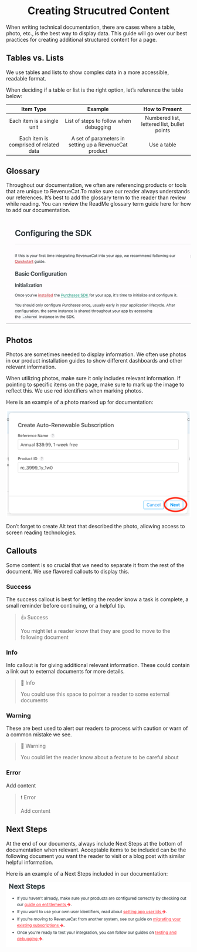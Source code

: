 # <div align='center'>  Creating Strucutred Content 


When writing technical documentation, there are cases where a table, photo, etc., is the best way to display data. This guide will go over our best practices for creating additional structured content for a page.

## Tables vs. Lists

We use tables and lists to show complex data in a more accessible, readable format.

When deciding if a table or list  is the right option, let’s reference the table below:

| Item Type  |      Example      |  How to Present |
|:------------:|:-----------------:|:----------------:|
|Each item is a single unit |  List of steps to follow when debugging  | Numbered list, lettered list, bullet points |
| Each item is comprised of related data |    A set of parameters in setting up a RevenueCat product |   Use a table  |


## Glossary
Throughout our documentation, we often are referencing products or tools that are unique to RevenueCat.To make sure our reader always understands our references. It’s best to add the glossary term to the reader than review while reading. You can review the ReadMe glossary term guide here for how to add our documentation. 
<div align='center'>
<img src="ezgif.com-gif-maker.gif"/>
</div>

## Photos
Photos are sometimes needed to display information. We often use photos in our product installation guides to show different dashboards and other relevant information. 

When utilizing photos, make sure it only includes relevant information. If pointing to specific items on the page, make sure to mark up the image to reflect this. We use red identifiers when marking photos.

Here is an example of a photo marked up for documentation:
<div align='center'>
<img src='Screen Shot 2021-05-17 at 4.27.00 PM.png'/>
</div>

Don’t forget to create Alt text that described the photo, allowing access to screen reading technologies.

## Callouts
Some content is so crucial that we need to separate it from the rest of the document. We use flavored callouts to display this. 

### Success
The success callout is best for letting the reader know a task is complete,  a small reminder before continuing, or a helpful tip. 

> 👍  Success
> 
> You might let a reader know that they are good to move to the following document


### Info 
Info callout is for giving additional relevant information. These could contain a link out to external documents for more details. 

>📘  Info
> 
> You could use this space to pointer a reader to some external documents


### Warning 
These are best used to alert our readers to process with caution or warn of a common mistake we see. 

> 🚧  Warning
> 
> You could let the reader know about a feature to be careful about
  
### Error
Add content

>❗  Error
> 
> Add content


## Next Steps 
At the end of our documents, always include Next Steps at the bottom of documentation when relevant. Acceptable items to be included can be the following document you want the reader to visit or a blog post with similar helpful information. 

Here is an example of a Next Steps included in our documentation:

<img src='Screen Shot 2021-05-17 at 4.24.09 PM.png'/>
